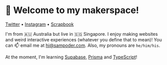 <h1 align="left">👋 Welcome to my makerspace!</h3>

<p align="left">
  <a href="https://twitter.com/sam_poder">Twitter</a> •
  <a href="https://instagram.com/sam_poder">Instagram</a> •
  <a href="https://scrapbook.hackclub.com/sampoder">Scrapbook</a>
</p>
  
 I'm from 🇦🇺 Australia but live in 🇸🇬 Singapore. I enjoy making websites and weird interactive experiences (whatever you define that to mean)! You can 📫 email me at [hi@sampoder.com](mailto:hi@sampoder.com). Also, my pronouns are `he/him/his`.

At the moment, I'm learning [Supabase](https://supabase.io), [Prisma](https://www.prisma.io) and [TypeScript](https://www.typescriptlang.org)!
